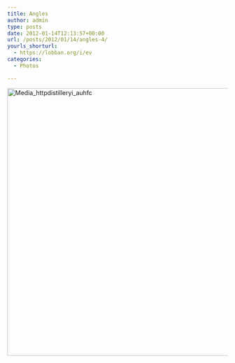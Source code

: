 ```yaml
---
title: Angles
author: admin
type: posts
date: 2012-01-14T12:13:57+00:00
url: /posts/2012/01/14/angles-4/
yourls_shorturl:
  - https://lobban.org/i/ev
categories:
  - Photos

---
```

<div class='posterous_autopost'>
  <a href="http://instagr.am/p/hBIGj/"></p> 
  
  <div class='p_embed p_image_embed'>
    <a href="http://getfile4.posterous.com/getfile/files.posterous.com/nonimage/HDCfHlgAzkBvDirssrIncwtynkihwBDkvfCyeuBGIfuACJandBaCDFFhevdq/media_httpdistilleryi_jauBG.jpg.scaled1000.jpg"><img alt="Media_httpdistilleryi_auhfc" height="612" src="https://getfile3.posterous.com/getfile/files.posterous.com/nonimage/byJFGCiEeshHwhrqJnboHwABryhmotcvuABkqFriFsDeEpdIIpIxDqrfHfww/media_httpdistilleryi_AuHfC.jpg.scaled1000.jpg" width="612" /></a>
  </div>
  
  <p>
    </a></div>